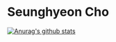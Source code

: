 # Seunghyeon Cho

[![Anurag's github stats](https://github-readme-stats.vercel.app/api?username=pmcsh04)](https://github.com/anuraghazra/github-readme-stats)

<!--
**pmcsh04/pmcsh04** is a ✨ _special_ ✨ repository because its `README.md` (this file) appears on your GitHub profile.

Here are some ideas to get you started:

- 🔭 I’m currently working on ...
- 🌱 I’m currently learning ...
- 👯 I’m looking to collaborate on ...
- 🤔 I’m looking for help with ...
- 💬 Ask me about ...
- 📫 How to reach me: ...
- 😄 Pronouns: ...
- ⚡ Fun fact: ...
-->
